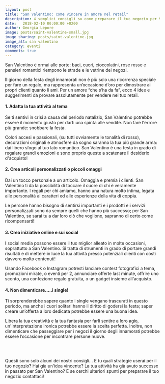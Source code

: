 ```yaml
---
layout: post
title: "San Valentino: come vincere in amore nel retail"
description: 4 semplici consigli su come preparare il tuo negozio per San Valentino
date:   2018-02-10 00:00:00 +0200
author: Georgia Lepore
image: posts/saint-valentine-small.jpg
image_sharing: posts/saint-valentine.jpg
image_alt: san valentino
category: eventi
comments: true
---
```



San Valentino è ormai alle porte: baci, cuori, cioccolatini, rose rosse e pensieri romantici riempono le strade e le vetrine dei negozi. 

Il giorno della festa degli innamorati non è più solo una ricorrenza speciale per fare un regalo, ma rappresenta un’occasione d’oro per dimostrare ai propri clienti quanto li ami. Per un amore “che s’ha da fa”, ecco 4 idee e suggerimenti da provare assolutamente per vendere nel tuo retail. 

#### 1. Adatta la tua attività al tema


Se ti sentivi in crisi a causa del periodo natalizio, San Valentino potrebbe essere il momento giusto per darti una spinta alle vendite. Non fare l'errore più grande: snobbare la festa. 

Colori accesi e passionali, (su tutti ovviamente le tonalità di rosso), decorazioni originali e atmosfere da sogno saranno la tua più grande arma: dai libero sfogo al tuo lato romantico. 
San Valentino è una festa in grado di regalare grandi emozioni e sono proprio queste a scatenare il desiderio d'acquisto!

#### 2. Crea articoli personalizzati o piccoli omaggi 

Dai un tocco personale a un articolo. Omaggia e premia i clienti. San Valentino ti da la possibilità di toccare il cuore di chi è veramente importante. I regali per chi amiamo, hanno una natura molto intima, legata alle personalità ai caratteri ed alle esperienze della vita di coppia. 

Le persone hanno bisogno di sentirsi importanti e i prodotti e i servizi personalizzati sono da sempre quelli che hanno più successo; per San Valentino, se sarai tu a dar loro ciò che vogliono, sapranno di certo come ricompensarti!


#### 3. Crea iniziative online e sui social

I social media possono essere il tuo miglior alleato in molte occasioni, soprattutto a San Valentino. Si tratta di strumenti in grado di portare grandi risultati e di mettere in luce la tua attività presso potenziali clienti con costi davvero molto contenuti! 

Usando Facebook o Instagram potresti lanciare contest fotografici a tema, promozioni mirate, o eventi per 2, annunciare offerte last minute, offrire uno sconto, una confezione regalo gratuita, o un gadget insieme all'acquisto. 

#### 4. Non dimenticare…..i single!

Ti sorprenderebbe sapere quanto i single vengano trascurati in questo periodo, ma anche i cuori solitari hanno il diritto di godersi la festa; saper creare un’offerta a loro dedicata potrebbe essere una buona idea. 

Libera la tua creatività e la tua fantasia per farli sentire a loro agio, un'interpretazione ironica potrebbe essere la scelta perfetta. Inoltre, non dimenticare che passeggiare per i negozi il giorno degli innamorati potrebbe essere l’occasione per incontrare persone nuove. 

<br>
<br>

Questi sono solo alcuni dei nostri consigli… E tu quali strategie userai per il tuo negozio? Hai già un'idea vincente? La tua attività ha già avuto successo in passato per San Valentino? 
E se cerchi ulteriori spunti per preparare il tuo negozio contattaci!


















